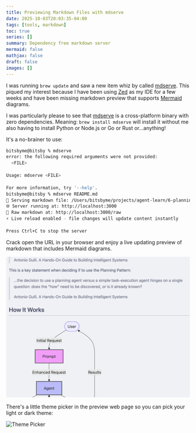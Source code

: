 ```yaml
---
title: Previewing Markdown Files with mdserve
date: 2025-10-03T20:03:35-04:00
tags: [tools, markdown]
toc: true
series: []
summary: Dependency free markdown server
mermaid: false
mathjax: false
draft: false
images: []
---
```


I was running `brew update` and saw a new item whiz by called [mdserve][mds].
This piqued my interest because I have been using [Zed](https://zed.dev/) as my IDE for a few weeks and have been missing markdown preview that supports [Mermaid](https://mermaid-js.github.io/mermaid/#/) diagrams.

I was particularly please to see that [mdserve][mds] is a cross-platform binary with zero dependencies.
Meaning: `brew install mdserve` will install it without me also having to install Python or Node.js or Go or Rust or...anything!

It's a no-brainer to use:

```sh
bitsbyme@bitsby % mdserve
error: the following required arguments were not provided:
  <FILE>

Usage: mdserve <FILE>

For more information, try '--help'.
bitsbyme@bitsby % mdserve README.md
📄 Serving markdown file: /Users/bitsbyme/projects/agent-learn/6-planning/README.md
🌐 Server running at: http://localhost:3000
📝 Raw markdown at: http://localhost:3000/raw
⚡ Live reload enabled - file changes will update content instantly

Press Ctrl+C to stop the server
```

Crack open the URL in your browser and enjoy a live updating preview of markdown that includes Mermaid diagrams.

![Previewing Markdown Files with mdserve](preview.png)

There's a little theme picker in the preview web page so you can pick your light or dark theme:

![Theme Picker](themes.png)

[mds]: https://github.com/jfernandez/mdserve

